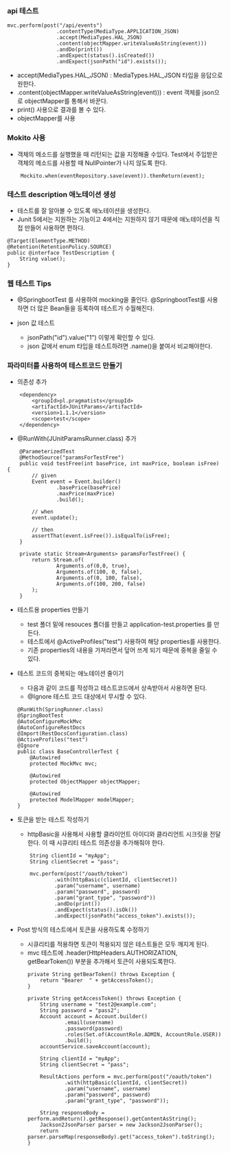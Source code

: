 ### api 테스트
```
mvc.perform(post("/api/events")
                .contentType(MediaType.APPLICATION_JSON)
                .accept(MediaTypes.HAL_JSON)
                .content(objectMapper.writeValueAsString(event)))
                .andDo(print())
                .andExpect(status().isCreated())
                .andExpect(jsonPath("id").exists());
```
- accept(MediaTypes.HAL_JSON) : MediaTypes.HAL_JSON 타입을 응답으로 원한다.
-  .content(objectMapper.writeValueAsString(event))) : event 객체를 json으로 objectMapper를 통해서 바꾼다.
- print() 사용으로 결과를 볼 수 있다.
- objectMapper를 사용

### Mokito 사용
- 객체의 메소드를 실행했을 때 리턴되는 값을 지정해줄 수있다. Test에서 주입받은 객체의 메소드를 사용할 때 NullPointer가 나지 않도록 한다.
    ```
     Mockito.when(eventRepository.save(event)).thenReturn(event);
    ```

### 테스트 description 애노테이션 생성
- 테스트를 잘 알아볼 수 있도록 애노테이션을 생성한다.
- Junit 5에서는 지원하는 기능이고 4에서는 지원하지 않기 때문에 애노테이션을 직접 만들어 사용하면 편하다.
```
@Target(ElementType.METHOD)
@Retention(RetentionPolicy.SOURCE)
public @interface TestDescription {
    String value();
}
```

### 웹 테스트 Tips
- @SpringbootTest 를 사용하여 mocking을 줄인다. @SpringbootTest를 사용하면 더 많은 Bean들을 등록하여 테스트가 수월해진다.

- json 값 테스트
    - jsonPath("id").value("1") 이렇게 확인할 수 있다.
    - json 값에서 enum 타입을 테스트하려면 .name()을 붙여서 비교해야한다.


### 파라미터를 사용하여 테스트코드 만들기
- 의존성 추가
```
    <dependency>
        <groupId>pl.pragmatists</groupId>
        <artifactId>JUnitParams</artifactId>
        <version>1.1.1</version>
        <scope>test</scope>
    </dependency>
```
- @RunWith(JUnitParamsRunner.class) 추가
```
    @ParameterizedTest
    @MethodSource("paramsForTestFree")
    public void testFree(int basePrice, int maxPrice, boolean isFree) {
        // given
        Event event = Event.builder()
                .basePrice(basePrice)
                .maxPrice(maxPrice)
                .build();

        // when
        event.update();

        // then
        assertThat(event.isFree()).isEqualTo(isFree);
    }

    private static Stream<Arguments> paramsForTestFree() { 
        return Stream.of(
                Arguments.of(0,0, true),
                Arguments.of(100, 0, false),
                Arguments.of(0, 100, false),
                Arguments.of(100, 200, false)
        );
    }
```

- 테스트용 properties 만들기
    - test 폴더 밑에 resouces 폴더를 만들고 application-test.properties 를 만든다.
    - 테스트에서 @ActiveProfiles("test") 사용하여 해당 properties를 사용한다.
    - 기존 properties의 내용을 가져라면서 덮어 쓰게 되기 때문에 중복을 줄일 수 있다.

- 테스트 코드의 중복되는 애노테이션 줄이기
    - 다음과 같이 코드를 작성하고 테스트코드에서 상속받아서 사용하면 된다.
    - @Ignore 테스트 코드 대상에서 무시할 수 있다.
    ```
    @RunWith(SpringRunner.class)
    @SpringBootTest
    @AutoConfigureMockMvc
    @AutoConfigureRestDocs
    @Import(RestDocsConfiguration.class)
    @ActiveProfiles("test")
    @Ignore
    public class BaseControllerTest {
        @Autowired
        protected MockMvc mvc;

        @Autowired
        protected ObjectMapper objectMapper;

        @Autowired
        protected ModelMapper modelMapper;
    }
    ```

- 토큰을 받는 테스트 작성하기
    - httpBasic을 사용해서 사용할 클라이언트 아이디와 클라리언트 시크릿을 전달한다. 이 때 시큐리티 테스트 의존성을 추가해줘야 한다.
    ```
        String clientId = "myApp";
        String clientSecret = "pass";

        mvc.perform(post("/oauth/token")
                .with(httpBasic(clientId, clientSecret))
                .param("username", username)
                .param("password", password)
                .param("grant_type", "password"))
                .andDo(print())
                .andExpect(status().isOk())
                .andExpect(jsonPath("access_token").exists());
    ```

- Post 방식의 테스트에서 토큰을 사용하도록 수정하기
    - 시큐리티를 적용하면 토큰이 적용되지 않은 테스트들은 모두 깨지게 된다.
    - mvc 테스트에 .header(HttpHeaders.AUTHORIZATION, getBearToken()) 부분을 추가해서 토큰이 사용되도록한다.
        ```
        private String getBearToken() throws Exception {
            return "Bearer  " + getAccessToken();
        }

        private String getAccessToken() throws Exception {
            String username = "test2@example.com";
            String password = "pass2";
            Account account = Account.builder()
                    .email(username)
                    .password(password)
                    .roles(Set.of(AccountRole.ADMIN, AccountRole.USER))
                    .build();
            accountService.saveAccount(account);

            String clientId = "myApp";
            String clientSecret = "pass";

            ResultActions perform = mvc.perform(post("/oauth/token")
                    .with(httpBasic(clientId, clientSecret))
                    .param("username", username)
                    .param("password", password)
                    .param("grant_type", "password"));

            String responseBody = perform.andReturn().getResponse().getContentAsString();
            Jackson2JsonParser parser = new Jackson2JsonParser();
            return parser.parseMap(responseBody).get("access_token").toString();
        }
        ```
